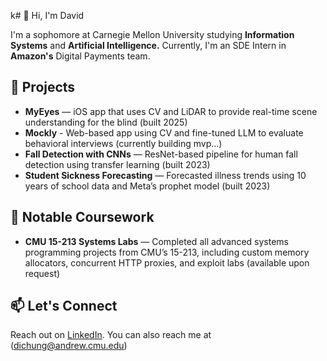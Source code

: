 k# 👋 Hi, I'm David

I'm a sophomore at Carnegie Mellon University studying **Information Systems** and **Artificial Intelligence.** Currently, I'm an SDE Intern in **Amazon's** Digital Payments team.

## 🚀 Projects

- **MyEyes** — iOS app that uses CV and LiDAR to provide real-time scene understanding for the blind (built 2025)
- **Mockly** - Web-based app using CV and fine-tuned LLM to evaluate behavioral interviews (currently building mvp...)
- **Fall Detection with CNNs** — ResNet-based pipeline for human fall detection using transfer learning (built 2023)
- **Student Sickness Forecasting** — Forecasted illness trends using 10 years of school data and Meta’s prophet model (built 2023)

## 🧠 Notable Coursework

- **CMU 15-213 Systems Labs** — Completed all advanced systems programming projects from CMU’s 15-213, including custom memory allocators, concurrent HTTP proxies, and exploit labs (available upon request)

## 📫 Let's Connect

Reach out on [LinkedIn](https://www.linkedin.com/in/david-chung-00b04a199/). You can also reach me at (dichung@andrew.cmu.edu)

